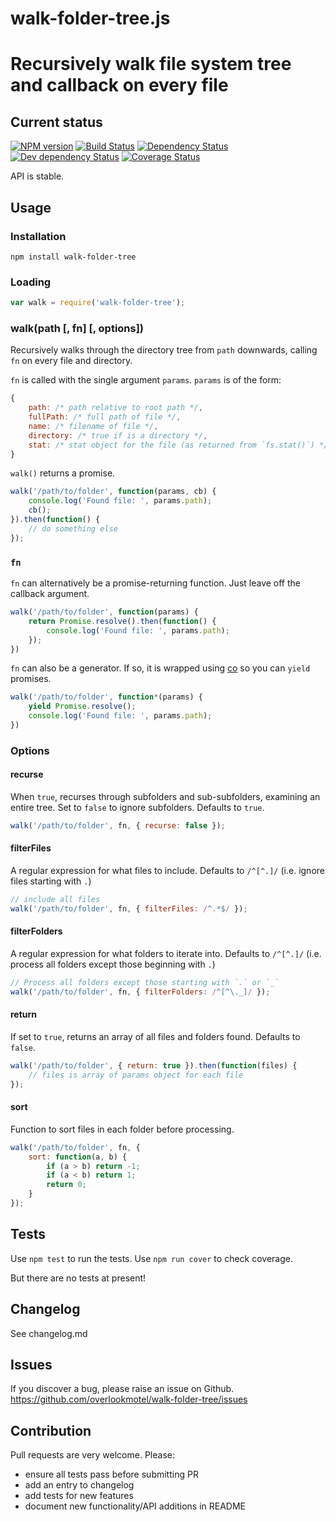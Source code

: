 # walk-folder-tree.js

# Recursively walk file system tree and callback on every file

## Current status

[![NPM version](https://img.shields.io/npm/v/walk-folder-tree.svg)](https://www.npmjs.com/package/walk-folder-tree)
[![Build Status](https://img.shields.io/travis/overlookmotel/walk-folder-tree/master.svg)](http://travis-ci.org/overlookmotel/walk-folder-tree)
[![Dependency Status](https://img.shields.io/david/overlookmotel/walk-folder-tree.svg)](https://david-dm.org/overlookmotel/walk-folder-tree)
[![Dev dependency Status](https://img.shields.io/david/dev/overlookmotel/walk-folder-tree.svg)](https://david-dm.org/overlookmotel/walk-folder-tree)
[![Coverage Status](https://img.shields.io/coveralls/overlookmotel/walk-folder-tree/master.svg)](https://coveralls.io/r/overlookmotel/walk-folder-tree)

API is stable.

## Usage

### Installation

    npm install walk-folder-tree

### Loading

```js
var walk = require('walk-folder-tree');
```

### walk(path [, fn] [, options])

Recursively walks through the directory tree from `path` downwards, calling `fn` on every file and directory.

`fn` is called with the single argument `params`. `params` is of the form:

```js
{
    path: /* path relative to root path */,
    fullPath: /* full path of file */,
    name: /* filename of file */,
    directory: /* true if is a directory */,
    stat: /* stat object for the file (as returned from `fs.stat()`) */
}
```

`walk()` returns a promise.

```js
walk('/path/to/folder', function(params, cb) {
    console.log('Found file: ', params.path);
    cb();
}).then(function() {
    // do something else
});
```

### `fn`

`fn` can alternatively be a promise-returning function. Just leave off the callback argument.

```js
walk('/path/to/folder', function(params) {
    return Promise.resolve().then(function() {
        console.log('Found file: ', params.path);
    });
})
```

`fn` can also be a generator. If so, it is wrapped using [co](https://www.npmjs.com/package/co) so you can `yield` promises.

```js
walk('/path/to/folder', function*(params) {
    yield Promise.resolve();
    console.log('Found file: ', params.path);
})
```

### Options

#### recurse

When `true`, recurses through subfolders and sub-subfolders, examining an entire tree. Set to `false` to ignore subfolders.
Defaults to `true`.

```js
walk('/path/to/folder', fn, { recurse: false });
```

#### filterFiles

A regular expression for what files to include.
Defaults to `/^[^.]/` (i.e. ignore files starting with `.`)

```js
// include all files
walk('/path/to/folder', fn, { filterFiles: /^.*$/ });
```

#### filterFolders

A regular expression for what folders to iterate into.
Defaults to `/^[^.]/` (i.e. process all folders except those beginning with `.`)

```js
// Process all folders except those starting with `.` or `_`
walk('/path/to/folder', fn, { filterFolders: /^[^\._]/ });
```

#### return

If set to `true`, returns an array of all files and folders found.
Defaults to `false`.

```js
walk('/path/to/folder', { return: true }).then(function(files) {
    // files is array of params object for each file
});
```

#### sort

Function to sort files in each folder before processing.

```js
walk('/path/to/folder', fn, {
    sort: function(a, b) {
        if (a > b) return -1;
        if (a < b) return 1;
        return 0;
    }
});
```

## Tests

Use `npm test` to run the tests. Use `npm run cover` to check coverage.

But there are no tests at present!

## Changelog

See changelog.md

## Issues

If you discover a bug, please raise an issue on Github. https://github.com/overlookmotel/walk-folder-tree/issues

## Contribution

Pull requests are very welcome. Please:

* ensure all tests pass before submitting PR
* add an entry to changelog
* add tests for new features
* document new functionality/API additions in README
